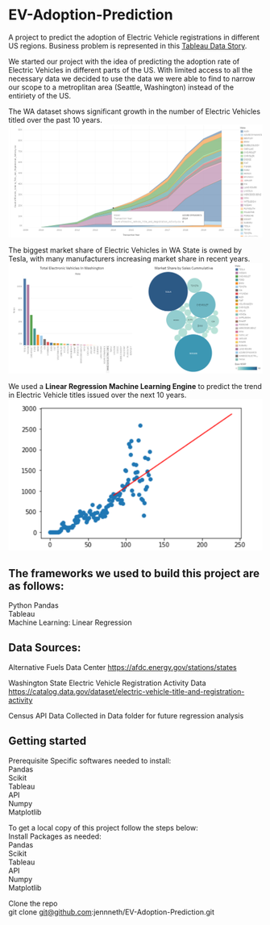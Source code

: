 # EV-Adoption-Prediction
A project to predict the adoption of Electric Vehicle registrations in different US regions.  Business problem is represented in this [Tableau Data Story](https://public.tableau.com/profile/sonny5205#!/vizhome/Project-3_16180781413350/Story1?publish=yes).

We started our project with the idea of predicting the adoption rate of Electric Vehicles in different parts of the US. With limited access to all the necessary data we decided to use the data we were able to find to narrow our scope to a metroplitan area (Seattle, Washington) instead of the entiriety of the US.  

The WA dataset shows significant growth in the number of Electric Vehicles titled over the past 10 years.  
![Adoption Trend of Electric Vehicles Titled in WA State](Images/WA_EV_Adoption_Trend.png)

The biggest market share of Electric Vehicles in WA State is owned by Tesla, with many manufacturers increasing market share in recent years.  
![Market Share of Electric Vehicles Titled in WA State](Images/WA_EV_Titled.png)

We used a **Linear Regression Machine Learning Engine** to predict the trend in Electric Vehicle titles issued over the next 10 years.  
![Linear Regression Model](Images/ml_model.png)


## The frameworks we used to build this project are as follows:

Python Pandas  
Tableau  
Machine Learning: Linear Regression


## Data Sources:

Alternative Fuels Data Center
https://afdc.energy.gov/stations/states


Washington State Electric Vehicle Registration Activity Data
https://catalog.data.gov/dataset/electric-vehicle-title-and-registration-activity

Census API Data 
Collected in Data folder for future regression analysis



## Getting started

Prerequisite
Specific softwares needed to install:  
Pandas  
Scikit  
Tableau  
API  
Numpy  
Matplotlib  

To get a local copy of this project follow the steps below:  
Install Packages as needed:  
Pandas  
Scikit  
Tableau  
API  
Numpy  
Matplotlib  

Clone the repo  
git clone git@github.com:jennneth/EV-Adoption-Prediction.git
